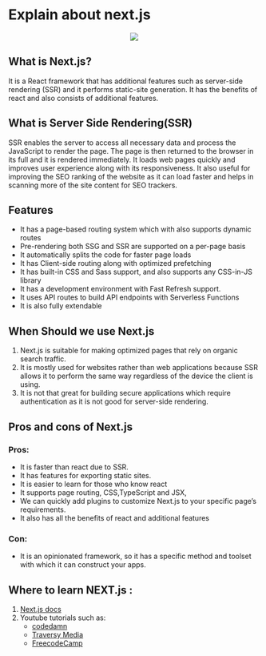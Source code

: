 # Explain about next.js

<p align="center">
  <img  src="https://nx.dev/documentation/latest/shared/nextjs-logo.png">
</p>

## What is Next.js?
It is a React framework that has additional features such as server-side rendering (SSR) and it performs static-site generation. It has the benefits of react and also consists of additional features.




## What is Server Side Rendering(SSR)
SSR enables the server to access all necessary data and process the JavaScript to render the page. The page is then returned to the browser in its full and it is rendered immediately. It loads web pages quickly and improves user experience along with its responsiveness. It also useful for improving the SEO ranking of the website as it can load faster and helps in scanning more of the site content for SEO trackers.


## Features 
- It has a page-based routing system which with also supports dynamic routes
- Pre-rendering both SSG and SSR are supported on a per-page basis
- It automatically splits the  code for faster page loads
- It has Client-side routing along with optimized prefetching
- It has built-in CSS and Sass support, and also supports any CSS-in-JS library
- It has a development environment with Fast Refresh support.
- It uses API routes to build API endpoints with Serverless Functions
- It is also fully extendable


## When Should we use Next.js
1. Next.js is suitable for making optimized pages that rely on organic search traffic. 
2. It is mostly used for websites rather than web applications because SSR allows it to perform the same way regardless of the device the client is using.
3. It is not that great for building secure applications which require authentication as it is not good for server-side rendering.


## Pros and cons of Next.js
### Pros:
 
- It is faster than react due to SSR.
- It has features for exporting static sites.
- It is easier to learn for those who know react
- It supports page routing, CSS,TypeScript and JSX,
- We can quickly add plugins to customize Next.js to your specific page’s requirements.
- It also has all the benefits of react and additional features

### Con:
- It is an opinionated framework, so it has a specific method and toolset with which it can construct your apps.


## Where to learn NEXT.js :
1. [Next.js docs](https://nextjs.org/docs/getting-started)
2. Youtube tutorials such as:
    -  [codedamn](https://youtu.be/tt3PUvhOVzo)
    -  [Traversy Media](https://youtu.be/mTz0GXj8NN0) 
    -  [FreecodeCamp](https://www.youtube.com/watch?v=1WmNXEVia8I)


